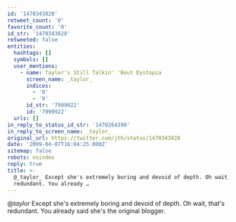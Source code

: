 ```yaml
---
id: '1470343828'
retweet_count: '0'
favorite_count: '0'
id_str: '1470343828'
retweeted: false
entities:
  hashtags: []
  symbols: []
  user_mentions:
    - name: Taylor's Still Talkin' 'Bout Dystopia
      screen_name: _taylor_
      indices:
        - '0'
        - '9'
      id_str: '7999922'
      id: '7999922'
  urls: []
in_reply_to_status_id_str: '1470264398'
in_reply_to_screen_name: _taylor_
original_url: https://twitter.com/jth/status/1470343828
date: '2009-04-07T16:04:25.000Z'
sitemap: false
robots: noindex
reply: true
title: >-
  @_taylor_ Except she's extremely boring and devoid of depth. Oh wait, that's
  redundant. You already …
---
```


@_taylor_ Except she's extremely boring and devoid of depth. Oh wait, that's redundant. You already said she's the original blogger.